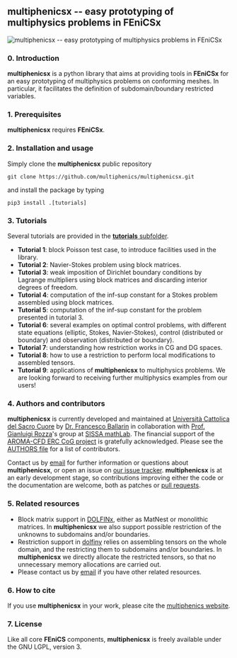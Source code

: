 ## multiphenicsx -- easy prototyping of multiphysics problems in FEniCSx ##
![multiphenicsx -- easy prototyping of multiphysics problems in FEniCSx](https://raw.githubusercontent.com/multiphenics/multiphenicsx/main/docs/multiphenicsx-logo-small.png "multiphenicsx -- easy prototyping of multiphysics problems in FEniCSx")

### 0. Introduction
**multiphenicsx** is a python library that aims at providing tools in **FEniCSx** for an easy prototyping of multiphysics problems on conforming meshes. In particular, it facilitates the definition of subdomain/boundary restricted variables.

### 1. Prerequisites
**multiphenicsx** requires **FEniCSx**.

### 2. Installation and usage
Simply clone the **multiphenicsx** public repository
```
git clone https://github.com/multiphenics/multiphenicsx.git
```
and install the package by typing
```
pip3 install .[tutorials]
```

### 3. Tutorials
Several tutorials are provided in the [**tutorials** subfolder](https://github.com/multiphenics/multiphenicsx/tree/main/tutorials).
* **Tutorial 1**: block Poisson test case, to introduce facilities used in the library.
* **Tutorial 2**: Navier-Stokes problem using block matrices.
* **Tutorial 3**: weak imposition of Dirichlet boundary conditions by Lagrange multipliers using block matrices and discarding interior degrees of freedom.
* **Tutorial 4**: computation of the inf-sup constant for a Stokes problem assembled using block matrices.
* **Tutorial 5**: computation of the inf-sup constant for the problem presented in tutorial 3.
* **Tutorial 6**: several examples on optimal control problems, with different state equations (elliptic, Stokes, Navier-Stokes), control (distributed or boundary) and observation (distributed or boundary).
* **Tutorial 7**: understanding how restriction works in CG and DG spaces.
* **Tutorial 8**: how to use a restriction to perform local modifications to assembled tensors.
* **Tutorial 9**: applications of **multiphenicsx** to multiphysics problems. We are looking forward to receiving further multiphysics examples from our users!

### 4. Authors and contributors
**multiphenicsx** is currently developed and maintained at [Università Cattolica del Sacro Cuore](https://www.unicatt.it/) by [Dr. Francesco Ballarin](https://www.francescoballarin.it) in collaboration with [Prof. Gianluigi Rozza](https://people.sissa.it/~grozza/)'s group at [SISSA mathLab](http://mathlab.sissa.it/). The financial support of the [AROMA-CFD ERC CoG project](https://people.sissa.it/~grozza/aroma-cfd/) is gratefully acknowledged. Please see the [AUTHORS file](https://github.com/multiphenics/multiphenicsx/blob/main/AUTHORS) for a list of contributors.

Contact us by [email](mailto:francesco.ballarin@unicatt.it) for further information or questions about **multiphenicsx**, or open an issue on [our issue tracker](https://github.com/multiphenics/multiphenicsx/issues). **multiphenicsx** is at an early development stage, so contributions improving either the code or the documentation are welcome, both as patches or [pull requests](https://github.com/multiphenics/multiphenicsx/pulls).

### 5. Related resources
* Block matrix support in [DOLFINx](https://github.com/FEniCS/dolfinx), either as MatNest or monolithic matrices. In **multiphenicsx** we also support possible restriction of the unknowns to subdomains and/or boundaries.
* Restriction support in [dolfiny](https://github.com/michalhabera/dolfiny) relies on assembling tensors on the whole domain, and the restricting them to subdomains and/or boundaries. In **multiphenicsx** we directly allocate the restricted tensors, so that no unnecessary memory allocations are carried out.
* Please contact us by [email](mailto:francesco.ballarin@unicatt.it) if you have other related resources.

### 6. How to cite
If you use **multiphenicsx** in your work, please cite the [multiphenics website](http://mathlab.sissa.it/multiphenics).

### 7. License
Like all core **FEniCS** components, **multiphenicsx** is freely available under the GNU LGPL, version 3.
